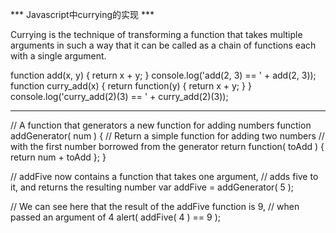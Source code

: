 *** Javascript中currying的实现 ***

Currying is the technique of transforming a function that takes multiple arguments 
in such a way that it can be called as a chain of functions each with a single argument.

function add(x, y) {
    return x + y;
}
console.log('add(2, 3) == ' + add(2, 3));
function curry_add(x) {
    return function(y) {
        return x + y;
    }
}
console.log('curry_add(2)(3) == ' + curry_add(2)(3));

-------------------------------------------------------

// A function that generators a new function for adding numbers
function addGenerator( num ) {
    // Return a simple function for adding two numbers
    // with the first number borrowed from the generator
    return function( toAdd ) {
        return num + toAdd
    };
}

// addFive now contains a function that takes one argument,
// adds five to it, and returns the resulting number
var addFive = addGenerator( 5 );

// We can see here that the result of the addFive function is 9,
// when passed an argument of 4
alert( addFive( 4 ) == 9 );
